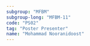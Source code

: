 ```yaml
---
subgroup: "MFBM"
subgroup-long: "MFBM-11"
code: "PS02"
tag: "Poster Presenter"
name: "Mohammad Nooranidoost"
---
```

